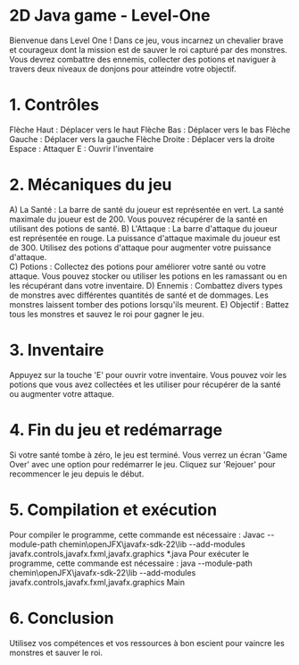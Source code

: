 # 2D Java game - Level-One
Bienvenue dans Level One ! Dans ce jeu, vous incarnez un chevalier 
brave et courageux dont la mission est de sauver le roi capturé par des 
monstres. Vous devrez combattre des ennemis, collecter des potions 
et naviguer à travers deux niveaux de donjons pour atteindre votre 
objectif. 
# 1. Contrôles 
Flèche Haut : Déplacer vers le haut 
Flèche Bas : Déplacer vers le bas 
Flèche Gauche : Déplacer vers la gauche 
Flèche Droite : Déplacer vers la droite 
Espace : Attaquer 
E : Ouvrir l'inventaire 
# 2. Mécaniques du jeu 
A) La Santé : La barre de santé du joueur est représentée en vert. La 
santé maximale du joueur est de 200. Vous pouvez récupérer de la 
santé en utilisant des potions de santé. 
B) L'Attaque : La barre d'attaque du joueur est représentée en rouge. 
La puissance d'attaque maximale du joueur est de 300. Utilisez des 
potions d'attaque pour augmenter votre puissance d'attaque.  
C) Potions : Collectez des potions pour améliorer votre santé ou votre 
attaque. Vous pouvez stocker ou utiliser les potions en les ramassant 
ou en les récupérant dans votre inventaire. 
D) Ennemis : Combattez divers types de monstres avec différentes 
quantités de santé et de dommages. Les monstres laissent tomber des 
potions lorsqu'ils meurent. 
E) Objectif : Battez tous les monstres et sauvez le roi pour gagner le 
jeu. 
# 3. Inventaire 
Appuyez sur la touche 'E' pour ouvrir votre inventaire. Vous pouvez voir 
les potions que vous avez collectées et les utiliser pour récupérer de la 
santé ou augmenter votre attaque. 
# 4. Fin du jeu et redémarrage 
Si votre santé tombe à zéro, le jeu est terminé. Vous verrez un écran 
'Game Over' avec une option pour redémarrer le jeu. Cliquez sur 
'Rejouer' pour recommencer le jeu depuis le début. 
# 5. Compilation et exécution 
Pour compiler le programme, cette commande est nécessaire : 
Javac --module-path chemin\openJFX\javafx-sdk-22\lib --add-modules javafx.controls,javafx.fxml,javafx.graphics 
*.java 
Pour exécuter le programme, cette commande est nécessaire : 
java --module-path chemin\openJFX\javafx-sdk-22\lib --add-modules javafx.controls,javafx.fxml,javafx.graphics Main 
# 6. Conclusion 
Utilisez vos compétences et vos ressources à bon escient pour vaincre 
les monstres et sauver le roi.
